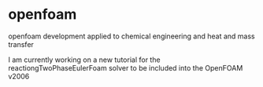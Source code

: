 # openfoam
openfoam development applied to chemical engineering and heat and mass transfer

I am currently working on a new tutorial for the reactiongTwoPhaseEulerFoam solver to be included into the OpenFOAM v2006
